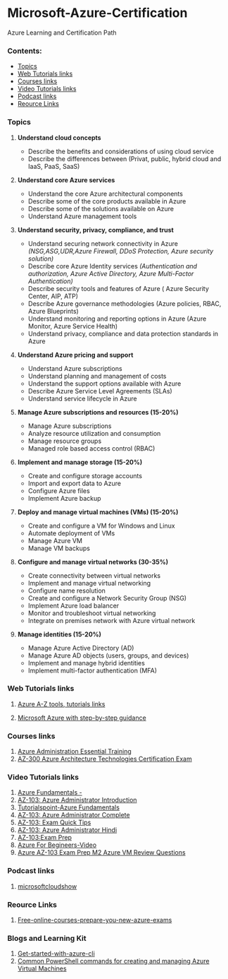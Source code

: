# Microsoft-Azure-Certification
Azure Learning and Certification Path

### Contents:
  + [Topics](#Topics) 
  + [Web Tutorials links](#Web-Tutorials-links)
  + [Courses links](#Courses-links)
  + [Video Tutorials links](#Video-Tutorials-links)
  + [Podcast links](#Podcast-links)
  + [Reource Links](#Reource-Links)


### Topics

1) **Understand cloud concepts**
    - Describe the benefits and considerations of using cloud service
    - Describe the differences between (Privat, public, hybrid cloud and IaaS, PaaS, SaaS)
       
2) **Understand core Azure services**  
    - Understand the core Azure architectural components
    - Describe some of the core products available in Azure
    - Describe some of the solutions available on Azure
    - Understand Azure management tools
    
3) **Understand security, privacy, compliance, and trust** 
    - Understand securing network connectivity in Azure _(NSG,ASG,UDR,Azure Firewall, DDoS Protection, Azure security solution)_
    - Describe core Azure Identity services _(Authentication and authorization, Azure Active Directory, Azure Multi-Factor Authentication)_
    - Describe security tools and features of Azure ( Azure Security Center, AIP, ATP)
    - Describe Azure governance methodologies (Azure policies, RBAC, Azure Blueprints)
    - Understand monitoring and reporting options in Azure (Azure Monitor, Azure Service Health)
    - Understand privacy, compliance and data protection standards in Azure

4) **Understand Azure pricing and support**   
    - Understand Azure subscriptions
    - Understand planning and management of costs
    - Understand the support options available with Azure
    - Describe Azure Service Level Agreements (SLAs)
    - Understand service lifecycle in Azure
    
5) **Manage Azure subscriptions and resources (15-20%)**
    - Manage Azure subscriptions
    - Analyze resource utilization and consumption
    - Manage resource groups
    - Managed role based access control (RBAC)
    
6) **Implement and manage storage (15-20%)**
    - Create and configure storage accounts
    - Import and export data to Azure
    - Configure Azure files
    - Implement Azure backup
    
7) **Deploy and manage virtual machines (VMs) (15-20%)**
    - Create and configure a VM for Windows and Linux
    - Automate deployment of VMs
    - Manage Azure VM
    - Manage VM backups
8) **Configure and manage virtual networks (30-35%)**
    - Create connectivity between virtual networks
    - Implement and manage virtual networking
    - Configure name resolution
    - Create and configure a Network Security Group (NSG)
    - Implement Azure load balancer
    - Monitor and troubleshoot virtual networking
    - Integrate on premises network with Azure virtual network
    
9) **Manage identities (15-20%)**
    - Manage Azure Active Directory (AD)
    - Manage Azure AD objects (users, groups, and devices)
    - Implement and manage hybrid identities
    - Implement multi-factor authentication (MFA)

### Web Tutorials links

1. [Azure A-Z tools, tutorials links ](https://github.com/BMichaelJ/Azure-links/blob/master/README.md#Training)

2. [Microsoft Azure with step-by-step guidance](https://docs.microsoft.com/en-us/learn/browse/?resource_type=learning%20path&term=azure&products=azure&roles=administrator)



### Courses links

1. [Azure Administration Essential Training](https://www.linkedin.com/learning/azure-administration-essential-training)
2. [AZ-300 Azure Architecture Technologies Certification Exam ](https://www.udemy.com/share/101WV2/)


### Video Tutorials links
 
1. [Azure Fundamentals -](https://www.youtube.com/watch?v=M7v52Wbe8Dc&list=PL-V4YVm6AmwWLTTwZdI7hcpKqTpFUIKUE)
2. [AZ-103: Azure Administrator Introduction](https://www.youtube.com/watch?v=CP65uMm0QSE&list=PLmsQNfjTbtTU6oMXlUQwuQA4PZaZPLPYE)
3. [Tutorialspoint-Azure Fundamentals](https://www.youtube.com/playlist?list=PLWPirh4EWFpF85G87sm-r-za5ku4cI-u-)
4. [AZ-103: Azure Administrator Complete ](https://www.youtube.com/playlist?list=PL02Fildmev2Y2KG8xAWarGLxPZeKfrnzJ)
5. [AZ-103: Exam Quick Tips](https://www.youtube.com/watch?v=XFJYH4J6kN0&list=PL4ZP0JmH05bTMKp5p_PIponQTshu33rf3)
6. [AZ-103: Azure Administrator Hindi](https://www.youtube.com/watch?v=KjEPn0u9neQ&list=PLp1-mhDHDqVmxHvOhAjw9o_JpAhku_Ani)
7. [AZ-103:Exam Prep](https://www.youtube.com/playlist?list=PL2cpErdp4pbDBl9J7rts6VNwr3U-l-LXG)
8. [Azure For Begineers-Video](https://www.youtube.com/watch?v=wdUK7bCMXqs)
9. [Azure AZ-103 Exam Prep M2 Azure VM Review Questions](https://www.youtube.com/watch?v=QMk4FnJ6bDc)


### Podcast links

1. [microsoftcloudshow](https://www.microsoftcloudshow.com/) 


### Reource Links

1. [Free-online-courses-prepare-you-new-azure-exams](https://www.linkedin.com/pulse/free-online-courses-prepare-you-new-azure-exams-chong-lee/)


### Blogs and Learning Kit
1) [Get-started-with-azure-cli](https://medium.com/@ramaswin121994/get-started-with-azure-cli-16b3938c5cfc)
4) [Common PowerShell commands for creating and managing Azure Virtual Machines](https://docs.microsoft.com/en-us/azure/virtual-machines/windows/ps-common-ref)

